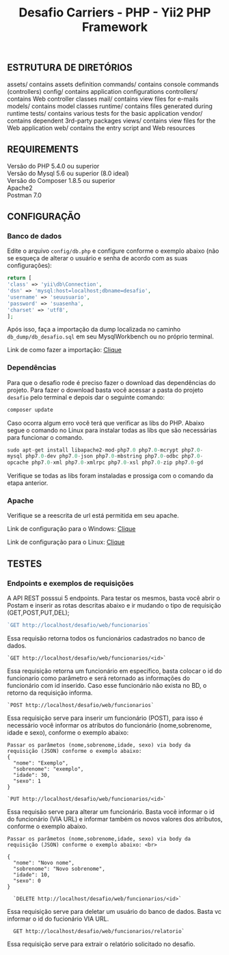 <p align="center">
  <h1 align="center">Desafio Carriers - PHP - Yii2 PHP Framework</h1>
  <br>
</p>



ESTRUTURA DE DIRETÓRIOS
-------------------

assets/             contains assets definition
commands/           contains console commands (controllers)
config/             contains application configurations
controllers/        contains Web controller classes
mail/               contains view files for e-mails
models/             contains model classes
runtime/            contains files generated during runtime
tests/              contains various tests for the basic application
vendor/             contains dependent 3rd-party packages
views/              contains view files for the Web application
web/                contains the entry script and Web resources



REQUIREMENTS
------------

Versão do PHP 5.4.0 ou superior </br>
Versão do Mysql 5.6 ou superior (8.0 ideal) </br>
Versão do Composer 1.8.5 ou superior</br>
Apache2</br>
Postman 7.0</br>

CONFIGURAÇÃO
-------------

### Banco de dados

Edite o arquivo `config/db.php` e configure conforme o exemplo abaixo (não se esqueça de alterar o usuário e senha de acordo com as suas configurações):

```php
return [
'class' => 'yii\db\Connection',
'dsn' => 'mysql:host=localhost;dbname=desafio',
'username' => 'seuusuario',
'password' => 'suasenha',
'charset' => 'utf8',
];
```

Após isso, faça a importação da dump localizada no caminho `db_dump/db_desafio.sql` em seu MysqlWorkbench ou no próprio terminal.

Link de como fazer a importação:
<a href="https://dev.mysql.com/doc/workbench/en/wb-admin-export-import-management.html"> Clique </a> <br>


### Dependências 

Para que o desafio rode é preciso fazer o download das dependências do projeto. Para fazer o download basta você acessar a pasta do projeto `desafio` pelo terminal e depois dar o seguinte comando:

```php
composer update
```

Caso ocorra algum erro você terá que verificar as libs do PHP. Abaixo segue o comando no Linux para instalar todas as libs que são necessárias para funcionar o comando.

```php
sudo apt-get install libapache2-mod-php7.0 php7.0-mcrypt php7.0-
mysql php7.0-dev php7.0-json php7.0-mbstring php7.0-odbc php7.0-
opcache php7.0-xml php7.0-xmlrpc php7.0-xsl php7.0-zip php7.0-gd
```

Verifique se todas as libs foram instaladas e prossiga com o comando da etapa anterior.

### Apache 

Verifique se a reescrita de url está permitida em seu apache.

Link de configuração para o Windows: <a href="http://www.rafaelwendel.com/2011/08/como-usar-url-amigaveis-no-servidor-apache/"> Clique </a> <br>

Link de configuração para o Linux: 
<a href="https://www.vivaolinux.com.br/dica/Ativando-modo-de-reescrita-de-URL-mod-rewrite-no-Apache"> Clique </a> <br>



TESTES
-------------

### Endpoints e exemplos de requisições

A API REST posssui 5 endpoints. Para testar os mesmos, basta você abrir o Postam e inserir as rotas descritas abaixo e ir mudando o tipo de requisição (GET,POST,PUT,DEL);



```php
`GET http://localhost/desafio/web/funcionarios` 
```

Essa requisão retorna todos os funcionários cadastrados no banco de dados.


```
`GET http://localhost/desafio/web/funcionarios/<id>` 
```

Essa requisição retorna um funcionário em específico, basta colocar o id do funcionario como parâmetro e será retornado as informações do funcionário com id inserido. Caso esse funcionário não exista no BD, o retorno da requisição informa. 

```
`POST http://localhost/desafio/web/funcionarios`
```

Essa requisição serve para inserir um funcionário (POST), para isso é necessário você informar os atributos do funcionário (nome,sobrenome, idade e sexo), conforme o exemplo abaixo:


```
Passar os parâmetos (nome,sobrenome,idade, sexo) via body da requisição (JSON) conforme o exemplo abaixo:
{
  "nome": "Exemplo",
  "sobrenome": "exemplo",
  "idade": 30,
  "sexo": 1
}
```


```
`PUT http://localhost/desafio/web/funcionarios/<id>` 
```

Essa requisão serve para alterar um funcionário. Basta você informar o id do funcionário (VIA URL) e informar também os novos valores dos atributos, conforme o exemplo abaixo.

```
Passar os parâmetos (nome,sobrenome,idade, sexo) via body da requisição (JSON) conforme o exemplo abaixo: <br>

{
  "nome": "Novo nome",
  "sobrenome": "Novo sobrenome",
  "idade": 10,
  "sexo": 0
}
```

```
  `DELETE http://localhost/desafio/web/funcionarios/<id>`
```

Essa requisição serve para deletar um usuário do banco de dados. Basta vc informar o id do fucionário VIA URL.


```
  GET http://localhost/desafio/web/funcionarios/relatorio`
```

Essa requisição serve para extrair o relatório solicitado no desafio.